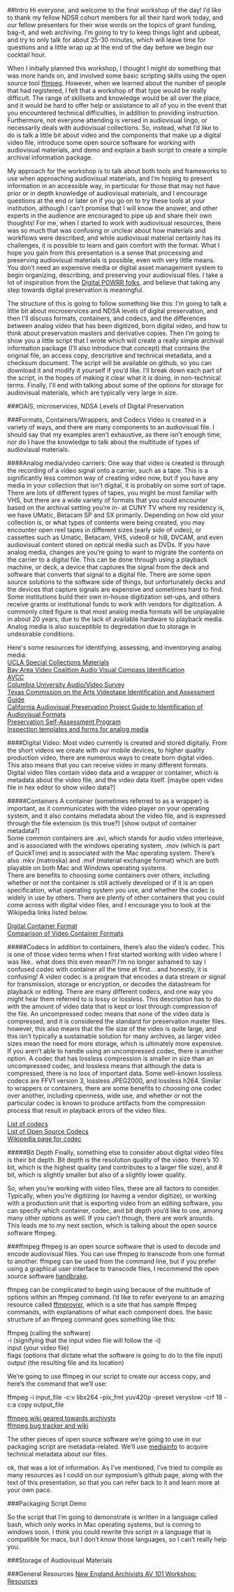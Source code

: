 
##Intro
Hi everyone, and welcome to the final workshop of the day! I’d like to thank my fellow NDSR cohort members for all their hard work today, and our fellow presenters for their wise words on the topics of grant funding, bag-it, and web archiving. I’m going to try to keep things light and upbeat, and try to only talk for about 25-30 minutes, which will leave time for questions and a little wrap up at the end of the day before we begin our cocktail hour.

When I initially planned this workshop, I thought I might do something that was more hands on, and involved some basic scripting skills using the open source tool [ffmpeg](https://ffmpeg.org/). However, when we learned about the number of people that had registered, I felt that a workshop of that type would be really difficult. The range of skillsets and knowledge would be all over the place, and it would be hard to offer help or assistance to all of you in the event that you encountered technical difficulties, in addition to providing instruction. Furthermore, not everyone attending is versed in audiovisual lingo, or necessarily deals with audiovisual collections. So, instead, what I’d like to do is talk a little bit about video and the components that make up a digital video file, introduce some open source software for working with audiovisual materials, and demo and explain a bash script to create a simple archival information package. 

My approach for the workshop is to talk about both tools and frameworks to use when approaching audiovisual materials, and I’m hoping to present information in an accessible way, in particular for those that may not have prior or in depth knowledge of audiovisual materials, and I encourage questions at the end or later on if you go on to try these tools at your institution, although I can't promise that I will know the answer, and other experts in the audience are encouraged to pipe up and share their own thoughts! For me, when I started to work with audiovisual resources, there was so much that was confusing or unclear about how materials and workflows were described, and while audiovisual material certainly has its challenges, it is possible to learn and gain comfort with the format. What I hope you gain from this presentation is a sense that processing and preserving audiovisual materials is possible, even with very little means. You don’t need an expensive media or digital asset management system to begin organizing, describing, and preserving your audiovisual files. I take a lot of inspiration from the [Digital POWRR folks](http://digitalpowrr.niu.edu/), and believe that taking any step towards digital preservation is meaningful. 

The structure of this is going to follow something like this: I’m going to talk a little bit about microservices and NDSA levels of digital preservation, and then I'll discuss formats, containers, and codecs, and the differences between analog video that has been digitized, born digital video, and how to think about preservation masters and derivative copies. Then I’m going to show you a little script that I wrote which will create a really simple archival information package (I’ll also introduce that concept) that contains the original file, an access copy, descriptive and technical metadata, and a checksum document. The script will be available on github, so you can download it and modify it yourself if you’d like. I’ll break down each part of the script, in the hopes of making it clear what it is doing, in non-technical terms. Finally, I'll end with talking about some of the options for storage for audiovisual materials, which are typically very large in size. 

###OAIS, microservices, NDSA Levels of Digital Preservation


###Formats, Containers/Wrappers, and Codecs
Video is created in a variety of ways, and there are many components to an audiovisual file. I should say that my examples aren’t exhaustive, as there isn’t enough time, nor do I have the knowledge to talk about the multitude of types of audiovisual materials.

####Analog media/video carriers:
One way that video is created is through the recording of a video signal onto a carrier, such as a tape. This is a significantly less common way of creating video now, but if you have any media in your collection that isn't digital, it is probably on some sort of tape. There are lots of different types of tapes, you might be most familiar with VHS, but there are a wide variety of formats that you could encounter based on the archival setting you’re in- at CUNY TV where my residency is, we have UMatic, Betacam SP and SX primarily. Depending on how old your collection is, or what types of contents were being created, you may encounter open reel tapes in different sizes (early side of video), or cassettes such as Umatic, Betacam, VHS, video8 or hi8, DVCAM, and even audiovisual content stored on optical media such as DVDs. If you have analog media, changes are you’re going to want to migrate the contents on the carrier to a digital file. This can be done through using a playback machine, or deck, a device that captures the signal from the deck and software that converts that signal to a digital file. There are some open source solutions to the software side of things, but unfortunately decks and the devices that capture signals are expensive and sometimes hard to find. Some institutions build their own in-house digitization set-ups, and others receive grants or institutional funds to work with vendors for digitization. A commonly cited figure is that most analog media formats will be unplayable in about 20 years, due to the lack of available hardware to playback media. Analog media is also susceptible to degredation due to storage in undesirable conditions. 

Here's some resources for identifying, assessing, and inventorying analog media:  
[UCLA Special Collections Materials](https://www.flickr.com/photos/124076687@N04/with/14292400264/)  
[Bay Area Video Coalition Audio Visual Compass Identification](http://avcompass.bavc.org/identify)  
[AVCC](https://www.avpreserve.com/tools/avcc/)  
[Columbia University Audio/Video Survey](http://library.columbia.edu/services/preservation/audiosurvey.html)  
[Texas Commission on the Arts Videotape Identification and Assessment Guide](http://www.arts.texas.gov/wp-content/uploads/2012/04/video.pdf)  
[California Audiovisual Preservation Project Guide to Identification of Audiovisual Formats](http://calpreservation.org/wp-content/uploads/2013/10/2013-Audiovisual-Formats_draft_webversion-2013oct15.pdf)  
[Preservation Self-Assessment Program](https://psap.library.illinois.edu/format-id-guide)  
[Inspection templates and forms for analog media](https://github.com/amiaopensource/analog-inspection)  

####Digital Video:
Most video currently is created and stored digitally. From the short videos we create with our mobile devices, to higher quality production video, there are numerous ways to create born digital video. This also means that you can receive video in many different formats. Digital video files contain video data and a wrapper or container, which is metadata about the video file, and the video data itself. [maybe open video file in hex editor to show video data?]  

#####Containers
A container (sometimes referred to as a wrapper) is important, as it communicates with the video player on your operating system, and it also contains metadata about the video file, and is expressed through the file extension (is this true?) [show output of container metadata?]  
Some common containers are .avi, which stands for audio video interleave, and is associated with the windows operating system, .mov (which is part of QuickTime) and is associated with the Mac operating system. There’s also .mkv (matroska) and .mxf (material exchange format) which are both playable on both Mac and Windows operating systems.  
There are benefits to choosing some containers over others, including whether or not the container is still actively developed or if it is an open specification, what operating system you use, and whether the codec is widely in use by others. There are plenty of other containers that you could come across with digital video files, and I encourage you to look at the Wikipedia links listed below. 

[Digital Container Format](https://en.wikipedia.org/wiki/Digital_container_format)  
[Comparison of Video Container Formats](https://en.wikipedia.org/wiki/Comparison_of_video_container_formats)  


#####Codecs
In addition to containers, there’s also the video’s codec. This is one of those video terms when I first started working with video where I was like.. what does this even mean?! I’m no longer ashamed to say I confused codec with container all the time at first… and honestly, it is confusing! A video codec is a program that encodes a data stream or signal for transmission, storage or encryption, or decodes the datastream for playback or editing. There are many different codecs, and one way you might hear them referred to is lossy or lossless. This description has to do with the amount of video data that is kept or lost through compression of the file. An uncompressed codec means that none of the video data is compressed, and it is considered the standard for preservation master files. however, this also means that the file size of the video is quite large, and this isn’t typically a sustainable solution for many archives, as larger video sizes mean the need for more storage, which is ultimately more expensive. If you aren’t able to handle using an uncompressed codec, there is another option. A codec that has lossless compression is smaller in size than an uncompressed codec, and lossless means that although the data is compressed, there is no loss of important data. Some well-known lossless codecs are FFV1 version 3, lossless JPEG2000, and lossless h264. Similar to wrappers or containers, there are some benefits to choosing one codec over another, including openness, wide use, and whether or not the particular codec is known to produce artifacts from the compression process that result in playback errors of the video files. 

[List of codecs](https://en.wikipedia.org/wiki/List_of_codecs)  
[List of Open Source Codecs](https://en.wikipedia.org/wiki/List_of_open-source_codecs)  
[Wikipedia page for codec](https://en.wikipedia.org/wiki/Codec)  
  
#####Bit Depth
Finally, something else to consider about digital video files is their bit depth. Bit depth is the resolution quality of the video. there’s 10 bit, which is the highest quality (and contributes to a larger file size), and 8 bit, which is slightly smaller but also of a slightly lower quality. 

So, when you’re working with video files, these are all factors to consider. Typically, when you’re digitizing (or having a vendor digitize), or working with a production unit that is exporting video from an editing software, you can specify which container, codec, and bit depth you’d like to use, among many other options as well. If you can’t though, there are work arounds. This leads me to my next section, which is talking about the open source software ffmpeg. 

###ffmpeg 
ffmpeg is an open source software that is used to decode and encode audiovisual files. You can use ffmpeg to transcode from one format to another. ffmpeg can be used from the command line, but if you prefer using a graphical user interface to transcode files, I recommend the open source software [handbrake](https://handbrake.fr/).  

ffmpeg can be complicated to begin using because of the multitude of options within an ffmpeg command. I’d like to refer everyone to an amazing resource called [ffmprovisr](http://amiaopensource.github.io/ffmprovisr/), which is a site that has sample ffmpeg commands, with explanations of what each component does. the basic structure of an ffmpeg command goes something like this:  

ffmpeg (calling the software)  
-i (signifying that the input video file will follow the -i)  
input (your video file)  
flags (options that dictate what the software is going to do to the file input)  
output (the resulting file and its location)  

We’re going to use ffmpeg in our script to create our access copy, and here’s the command that we’ll use:  

ffmpeg -i input_file -c:v libx264 -pix_fmt yuv420p -preset veryslow -crf 18 -c:a copy output_file  

[ffmpeg wiki geared towards archivsts](https://github.com/amiaopensource/ffmpeg/wiki)  
[ffmpeg bug tracker and wiki](https://trac.ffmpeg.org/wiki)  

The other pieces of open source software we’re going to use in our packaging script are metadata-related. We’ll use [mediainfo](https://mediaarea.net/en/MediaInfo) to acquire technical metadata about our files. 

ok, that was a lot of information. As I’ve mentioned, I’ve tried to compile as many resources as I could on our symposium’s github page, along with the text of this presentation, so that you can refer back to it and learn more at your own pace.  

###Packaging Script Demo

So the script that I’m going to demonstrate is written in a language called bash, which only works in Mac operating systems, but is coming to windows soon. I think you could rewrite this script in a language that is compatible for macs, but I don’t know those languages, so I can’t really help you. 

###Storage of Audiovisual Materials






###General Resources
[New England Archivists AV 101 Workshop: Resources](https://docs.google.com/document/d/1CzJ3B4m_V6pXmMacdRuw_MJpy22p5FqlLC8nPq0JLOY/edit)
